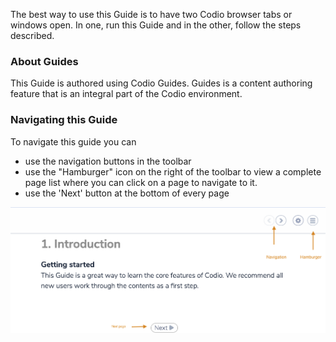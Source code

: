 The best way to use this Guide is to have two Codio browser tabs or windows open. In one, run this Guide and in the other, follow the steps described.

### About Guides
This Guide is authored using Codio Guides. Guides is a content authoring feature that is an integral part of the Codio environment. 

### Navigating this Guide
To navigate this guide you can 

- use the navigation buttons in the toolbar
- use the "Hamburger" icon on the right of the toolbar to view a complete page list where you can click on a page to navigate to it. 
- use the 'Next' button at the bottom of every page


![](.guides/img/navigation.png)
